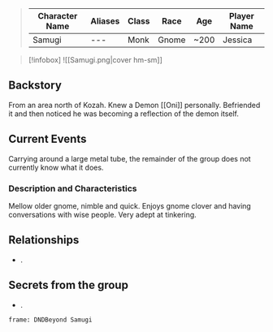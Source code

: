 
>  Character Name | Aliases | Class | Race | Age| Player Name |
>  -- | -- | -- | -- | -- |--|
> Samugi|---|Monk| Gnome|~200| Jessica|

> [!infobox]
> ![[Samugi.png|cover hm-sm]]


## Backstory
From an area north of Kozah. Knew a Demon [[Oni]] personally. Befriended it and then noticed he was becoming a reflection of the demon itself. 

## Current Events
Carrying around a large metal tube, the remainder of the group does not currently know what it does.

### Description and Characteristics
Mellow older gnome, nimble and quick. Enjoys gnome clover and having conversations with wise people. Very adept at tinkering.

## Relationships
- .
## Secrets from the group
- .

``` custom-frames
frame: DNDBeyond Samugi
```